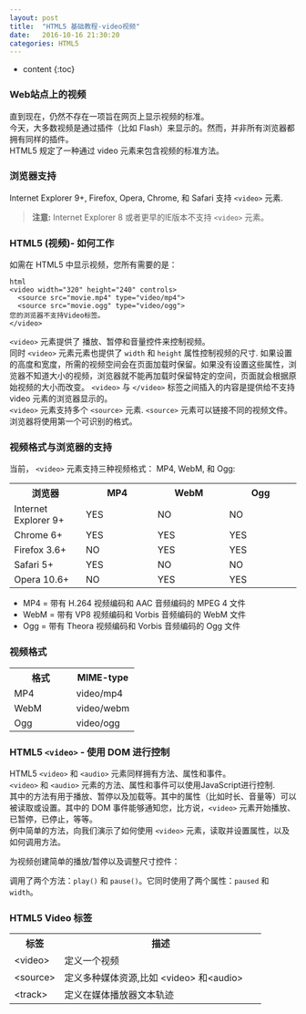 ```yaml
---
layout: post
title:  "HTML5 基础教程-video视频"
date:   2016-10-16 21:30:20
categories: HTML5
---
```


* content
{:toc}


### Web站点上的视频

直到现在，仍然不存在一项旨在网页上显示视频的标准。  
今天，大多数视频是通过插件（比如 Flash）来显示的。然而，并非所有浏览器都拥有同样的插件。  
HTML5 规定了一种通过 video 元素来包含视频的标准方法。

### 浏览器支持


Internet Explorer 9+, Firefox, Opera, Chrome, 和 Safari 支持 `<video>` 元素.  
> **注意:** Internet Explorer 8 或者更早的IE版本不支持 `<video>` 元素。

### HTML5 (视频)- 如何工作

如需在 HTML5 中显示视频，您所有需要的是：

    html
	<video width="320" height="240" controls>
	  <source src="movie.mp4" type="video/mp4">
	  <source src="movie.ogg" type="video/ogg">
	您的浏览器不支持Video标签。
	</video>


`<video>` 元素提供了 播放、暂停和音量控件来控制视频。  
同时 `<video>` 元素元素也提供了 `width` 和 `height` 属性控制视频的尺寸.  如果设置的高度和宽度，所需的视频空间会在页面加载时保留。如果没有设置这些属性，浏览器不知道大小的视频，浏览器就不能再加载时保留特定的空间，页面就会根据原始视频的大小而改变。
`<video>` 与 `</video>` 标签之间插入的内容是提供给不支持 video 元素的浏览器显示的。  
`<video>` 元素支持多个 `<source>` 元素. `<source>` 元素可以链接不同的视频文件。浏览器将使用第一个可识别的格式。

### 视频格式与浏览器的支持

当前， `<video>` 元素支持三种视频格式： MP4, WebM, 和 Ogg:

<table > <tbody><tr> <th width="25%">浏览器</th> <th width="25%">MP4</th> <th width="25%">WebM</th> <th width="25%">Ogg</th> </tr> <tr> <td>Internet Explorer 9+</td> <td>YES</td> <td>NO</td> <td>NO</td> </tr> <tr> <td>Chrome 6+</td> <td>YES</td> <td>YES</td> <td>YES</td> </tr> <tr> <td>Firefox 3.6+</td> <td>NO</td> <td>YES</td> <td>YES</td> </tr> <tr> <td>Safari 5+</td> <td>YES</td> <td>NO</td> <td>NO</td> </tr> <tr> <td>Opera 10.6+</td> <td>NO</td> <td>YES</td> <td>YES</td> </tr> </tbody></table>

- MP4 = 带有 H.264 视频编码和 AAC 音频编码的 MPEG 4 文件
- WebM = 带有 VP8 视频编码和 Vorbis 音频编码的 WebM 文件
- Ogg = 带有 Theora 视频编码和 Vorbis 音频编码的 Ogg 文件

### 视频格式

<table> <tbody><tr> <th width="50%">格式</th> <th width="50%">MIME-type</th> </tr> <tr> <td>MP4</td> <td>video/mp4</td> </tr> <tr> <td>WebM</td> <td>video/webm</td> </tr> <tr> <td>Ogg</td> <td>video/ogg</td> </tr> </tbody></table>

### HTML5 `<video>` - 使用 DOM 进行控制

HTML5 `<video>` 和 `<audio>` 元素同样拥有方法、属性和事件。  
`<video>` 和 `<audio>` 元素的方法、属性和事件可以使用JavaScript进行控制.  
其中的方法有用于播放、暂停以及加载等。其中的属性（比如时长、音量等）可以被读取或设置。其中的 DOM 事件能够通知您，比方说，`<video>` 元素开始播放、已暂停，已停止，等等。  
例中简单的方法，向我们演示了如何使用 `<video>` 元素，读取并设置属性，以及如何调用方法。

 
为视频创建简单的播放/暂停以及调整尺寸控件：



调用了两个方法：`play()` 和 `pause()`。它同时使用了两个属性：`paused` 和 `width`。



### HTML5 Video 标签

<table> <tbody><tr> <th width="20%">标签</th> <th width="80%">描述</th> </tr> <tr> <td>&lt;video&gt;</td> <td>定义一个视频</td> </tr> <tr> <td>&lt;source&gt;</td> <td>定义多种媒体资源,比如 &lt;video&gt; 和&lt;audio&gt;</td> </tr> <tr> <td>&lt;track&gt;</td> <td>定义在媒体播放器文本轨迹</td> </tr> </tbody></table>
